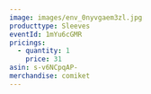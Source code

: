 ```yaml
---
image: images/env_0nyvgaem3zl.jpg
producttype: Sleeves
eventId: 1mYu6cGMR
pricings:
  - quantity: 1
    price: 31
asin: s-v6NCpqAP-
merchandise: comiket
---
```

